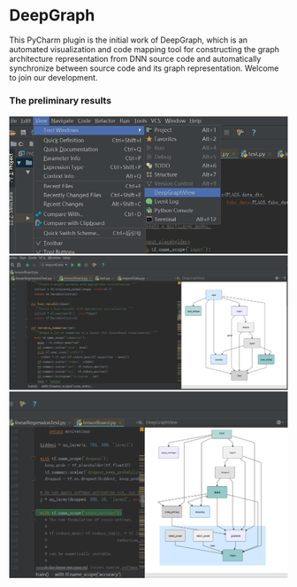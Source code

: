 # DeepGraph

This PyCharm plugin is the initial work of DeepGraph, which is an automated visualization and code mapping tool for constructing the graph architecture representation from DNN source code and automatically synchronize between source code and its graph representation. Welcome to join our development.

### The preliminary results
![avatar](/img/ScreenShut1.PNG)
![avatar](/img/ScreenShut2.PNG)
![avatar](/img/ScreenShut3.PNG)

